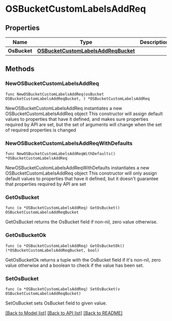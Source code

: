 # OSBucketCustomLabelsAddReq

## Properties

Name | Type | Description | Notes
------------ | ------------- | ------------- | -------------
**OsBucket** | [**OSBucketCustomLabelsAddReqBucket**](OSBucketCustomLabelsAddReqBucket.md) |  | 

## Methods

### NewOSBucketCustomLabelsAddReq

`func NewOSBucketCustomLabelsAddReq(osBucket OSBucketCustomLabelsAddReqBucket, ) *OSBucketCustomLabelsAddReq`

NewOSBucketCustomLabelsAddReq instantiates a new OSBucketCustomLabelsAddReq object
This constructor will assign default values to properties that have it defined,
and makes sure properties required by API are set, but the set of arguments
will change when the set of required properties is changed

### NewOSBucketCustomLabelsAddReqWithDefaults

`func NewOSBucketCustomLabelsAddReqWithDefaults() *OSBucketCustomLabelsAddReq`

NewOSBucketCustomLabelsAddReqWithDefaults instantiates a new OSBucketCustomLabelsAddReq object
This constructor will only assign default values to properties that have it defined,
but it doesn't guarantee that properties required by API are set

### GetOsBucket

`func (o *OSBucketCustomLabelsAddReq) GetOsBucket() OSBucketCustomLabelsAddReqBucket`

GetOsBucket returns the OsBucket field if non-nil, zero value otherwise.

### GetOsBucketOk

`func (o *OSBucketCustomLabelsAddReq) GetOsBucketOk() (*OSBucketCustomLabelsAddReqBucket, bool)`

GetOsBucketOk returns a tuple with the OsBucket field if it's non-nil, zero value otherwise
and a boolean to check if the value has been set.

### SetOsBucket

`func (o *OSBucketCustomLabelsAddReq) SetOsBucket(v OSBucketCustomLabelsAddReqBucket)`

SetOsBucket sets OsBucket field to given value.



[[Back to Model list]](../README.md#documentation-for-models) [[Back to API list]](../README.md#documentation-for-api-endpoints) [[Back to README]](../README.md)


